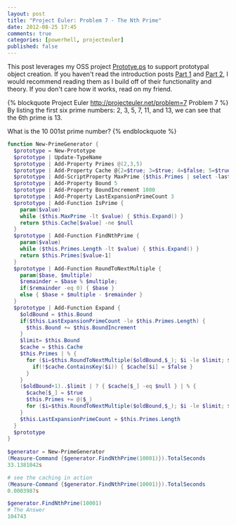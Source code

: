 ```yaml
---
layout: post
title: "Project Euler: Problem 7 - The Nth Prime"
date: 2012-08-25 17:45
comments: true
categories: [powerhell, projecteuler]
published: false
---
```

This post leverages my OSS project [Prototye.ps][] to support prototypal object creation. If you haven't read the introduction posts [Part 1][] and [Part 2][], I would recommend reading them as I build off of their functionality and theory. If you don't care how it works, read on my friend.

{% blockquote Project Euler http://projecteuler.net/problem=7 Problem 7 %}
By listing the first six prime numbers: 2, 3, 5, 7, 11, and 13, we can see that the 6th prime is 13.

What is the 10 001st prime number?
{% endblockquote %}

``` ps1 Prototypal
function New-PrimeGenerator {
  $prototype = New-Prototype
  $prototype | Update-TypeName
  $prototype | Add-Property Primes @(2,3,5)
  $prototype | Add-Property Cache @{2=$true; 3=$true; 4=$false; 5=$true}
  $prototype | Add-ScriptProperty MaxPrime {$this.Primes | select -last 1}
  $prototype | Add-Property Bound 5
  $prototype | Add-Property BoundIncrement 1000
  $prototype | Add-Property LastExpansionPrimeCount 3
  $prototype | Add-Function IsPrime { 
    param($value)
    while ($this.MaxPrime -lt $value) { $this.Expand() }
    return $this.Cache[$value] -ne $null
  }
  $prototype | Add-Function FindNthPrime { 
    param($value)
    while ($this.Primes.Length -lt $value) { $this.Expand() }
    return $this.Primes[$value-1]
  }
  $prototype | Add-Function RoundToNextMultiple {
    param($base, $multiple)
    $remainder = $base % $multiple;
    if($remainder -eq 0) { $base }
    else { $base + $multiple - $remainder }
  }
  $prototype | Add-Function Expand {
    $oldBound = $this.Bound
    if($this.LastExpansionPrimeCount -le $this.Primes.Length) {
      $this.Bound += $this.BoundIncrement
    }
    $limit= $this.Bound
    $cache = $this.Cache
    $this.Primes | % {
      for ($i=$this.RoundToNextMultiple($oldBound,$_); $i -le $limit; $i += $_ ) { 
        if(!$cache.ContainsKey($i)) { $cache[$i] = $false }
      }
    }
    ($oldBound+1)..$limit | ? { $cache[$_] -eq $null } | % {
      $cache[$_] = $true
      $this.Primes += @($_)
      for ($i=$this.RoundToNextMultiple($oldBound,$_); $i -le $limit; $i += $_ ) { if(!$cache.ContainsKey($i)) { $cache[$i] = $false } }
    }
    $this.LastExpansionPrimeCount = $this.Primes.Length
  }
  $prototype
}
 
$generator = New-PrimeGenerator
(Measure-Command {$generator.FindNthPrime(10001)}).TotalSeconds
33.1381042s

# see the caching in action
(Measure-Command {$generator.FindNthPrime(10001)}).TotalSeconds
0.0003987s

$generator.FindNthPrime(10001)
# The Answer
104743
```


  [Prototye.ps]: https://github.com/idavis/prototype.ps
  [Part 1]: /2012/08/prototypal-inheritance-using-powershell
  [Part 2]: /2012/08/prototypal-inheritance-using-powershell-part-two-scriptproperties